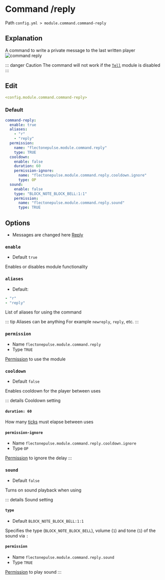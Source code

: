 # Command /reply
Path `config.yml > module.command.command-reply`

## Explanation
A command to write a private message to the last written player
![command reply](/commandreply.png)

::: danger Caution
The command will not work if the [`Tell`](/en/config/module/command/command-tell/) module is disabled
:::

## Edit
```yaml
<config.module.command.command-reply>
```

### Default
```yaml
command-reply:
  enable: true
  aliases:
    - "r"
    - "reply"
  permission:
    name: "flectonepulse.module.command.reply"
    type: TRUE
  cooldown:
    enable: false
    duration: 60
    permission-ignore:
      name: "flectonepulse.module.command.reply.cooldown.ignore"
      type: OP
  sound:
    enable: false
    type: "BLOCK_NOTE_BLOCK_BELL:1:1"
    permission:
      name: "flectonepulse.module.command.reply.sound"
      type: TRUE
```

## Options

- Messages are changed here [Reply](/en/messages/ru_ru/module/command/command-reply/)

### `enable`
- Default `true`

Enables or disables module functionality

### `aliases`
- Default:
```yaml
- "r"
- "reply"
```

List of aliases for using the command

::: tip Aliases can be anything
For example `newreply`, `reply`, etc.
:::

### `permission`
- Name `flectonepulse.module.command.reply`
- Type `TRUE`

[Permission](/en/config/module/#explanation) to use the module

### `cooldown`
- Default `false`

Enables cooldown for the player between uses

::: details Cooldown setting
#### `duration: 60`

How many [ticks](https://minecraft.wiki/w/Tick) must elapse between uses

#### `permission-ignore`
- Name `flectonepulse.module.command.reply.cooldown.ignore`
- Type `OP`

[Permission](/en/config/module/#explanation) to ignore the delay
:::

### `sound`
- Default `false`

Turns on sound playback when using

::: details Sound setting
#### `type`
- Default `BLOCK_NOTE_BLOCK_BELL:1:1`

Specifies the type (`BLOCK_NOTE_BLOCK_BELL`), volume (`1`) and tone (`1`) of the sound via `:`

#### `permission`
- Name `flectonepulse.module.command.reply.sound`
- Type `TRUE`

[Permission](/en/config/module/#explanation) to play sound
:::
